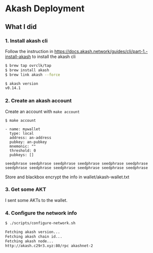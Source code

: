 # Akash Deployment

## What I did

### 1. Install akash cli

Follow the instruction in https://docs.akash.network/guides/cli/part-1.-install-akash to install the akash cli

```sh
$ brew tap ovrclk/tap
$ brew install akash
$ brew link akash --force

$ akash version
v0.14.1
```

### 2. Create an akash account

Create an account with `make account`

```
$ make account

- name: mywallet
  type: local
  address: an-address
  pubkey: an-pubkey
  mnemonic: ""
  threshold: 0
  pubkeys: []

seedphrase seedphrase seedphrase seedphrase seedphrase seedphrase seedphrase seedphrase seedphrase seedphrase seedphrase seedphrase
```

Store and blackbox encrypt the info in wallet/akash-wallet.txt

### 3. Get some AKT

I sent some AKTs to the wallet.

### 4. Configure the network info

```sh
$ ./scripts/configure-network.sh

Fetching akash version...
Fetching akash chain id...
Fetching akash node...
http://akash.c29r3.xyz:80/rpc akashnet-2

```
